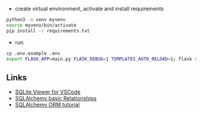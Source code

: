 * create virtual environment, activate and install requirements

```bash
python3 -m venv myvenv
source myvenv/bin/activate
pip install -r requirements.txt
```

* run

```bash
cp .env.example .env
export FLASK_APP=main.py FLASK_DEBUG=1 TEMPLATES_AUTO_RELOAD=1; flask run -h 0.0.0.0 -p 5000
```

## Links

* [SQLite Viewer for VSCode](https://marketplace.visualstudio.com/items?itemName=qwtel.sqlite-viewer)
* [SQLAlchemy basic Relationships](https://docs.sqlalchemy.org/en/20/orm/basic_relationships.html)
* [SQLAlchemy ORM tutorial](https://auth0.com/blog/sqlalchemy-orm-tutorial-for-python-developers/)
